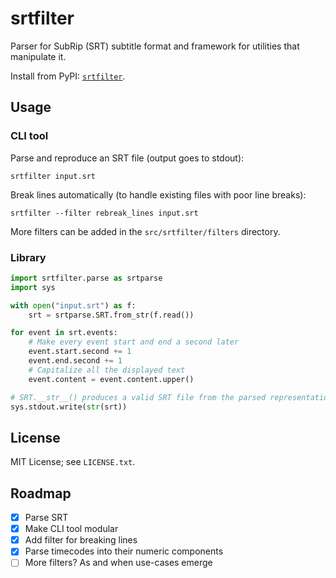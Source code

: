 # srtfilter

Parser for SubRip (SRT) subtitle format and framework for utilities that manipulate it.

Install from PyPI: [`srtfilter`](https://pypi.org/project/srtfilter/).

## Usage

### CLI tool

Parse and reproduce an SRT file (output goes to stdout):

`srtfilter input.srt`

Break lines automatically (to handle existing files with poor line breaks):

`srtfilter --filter rebreak_lines input.srt`

More filters can be added in the `src/srtfilter/filters` directory.

### Library

```python
import srtfilter.parse as srtparse
import sys

with open("input.srt") as f:
    srt = srtparse.SRT.from_str(f.read())

for event in srt.events:
    # Make every event start and end a second later
    event.start.second += 1
    event.end.second += 1
    # Capitalize all the displayed text
    event.content = event.content.upper()

# SRT.__str__() produces a valid SRT file from the parsed representation
sys.stdout.write(str(srt))
```

## License

MIT License; see `LICENSE.txt`.

## Roadmap

- [x] Parse SRT
- [x] Make CLI tool modular
- [x] Add filter for breaking lines
- [x] Parse timecodes into their numeric components
- [ ] More filters? As and when use-cases emerge
